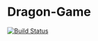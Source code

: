 # Dragon-Game

[![Build Status](https://travis-ci.com/unbeatable-101/Dragon-Game.svg?branch=main)](https://travis-ci.com/unbeatable-101/Dragon-Game)
